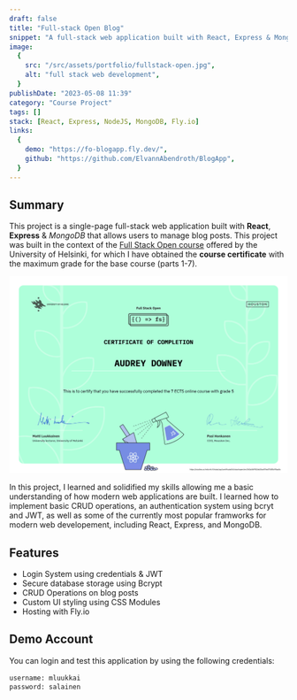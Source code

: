 ```yaml
---
draft: false
title: "Full-stack Open Blog"
snippet: "A full-stack web application built with React, Express & MongoDB"
image:
  {
    src: "/src/assets/portfolio/fullstack-open.jpg",
    alt: "full stack web development",
  }
publishDate: "2023-05-08 11:39"
category: "Course Project"
tags: []
stack: [React, Express, NodeJS, MongoDB, Fly.io]
links:
  {
    demo: "https://fo-blogapp.fly.dev/",
    github: "https://github.com/ElvannAbendroth/BlogApp",
  }
---
```


## Summary

This project is a single-page full-stack web application built with **React**, **Express** & _MongoDB_ that allows users to manage blog posts. This project was built in the context of the [Full Stack Open course](https://fullstackopen.com/en/) offered by the University of Helsinki, for which I have obtained the **course certificate** with the maximum grade for the base course (parts 1-7).

![porfoltio](</src/assets/portfolio/certificate-fullstack(EN).png>)

In this project, I learned and solidified my skills allowing me a basic understanding of how modern web applications are built. I learned how to implement basic CRUD operations, an authentication system using bcryt and JWT, as well as some of the currently most popular framworks for modern web developement, including React, Express, and MongoDB.

## Features

- Login System using credentials & JWT
- Secure database storage using Bcrypt
- CRUD Operations on blog posts
- Custom UI styling using CSS Modules
- Hosting with Fly.io

## Demo Account

You can login and test this application by using the following credentials:

```
username: mluukkai
password: salainen
```
